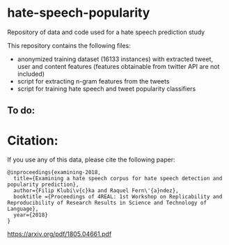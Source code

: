 # hate-speech-popularity
Repository of data and code used for a hate speech prediction study

This repository contains the following files:

- anonymized training dataset (16133 instances) with extracted tweet, user and content features (features obtainable from twitter API are not included)
- script for extracting n-gram features from the tweets
- script for training hate speech and tweet popularity classifiers

To do:
- 


# Citation:

If you use any of this data, please cite the following paper:

```
@inproceedings{examining-2018,
  title={Examining a hate speech corpus for hate speech detection and popularity prediction},
  author={Filip Klubi\v{c}ka and Raquel Fern\'{a}ndez},
  booktitle ={Proceedings of 4REAL: 1st Workshop on Replicability and Reproducibility of Research Results in Science and Technology of Language},
  year={2018}
}
```
https://arxiv.org/pdf/1805.04661.pdf
